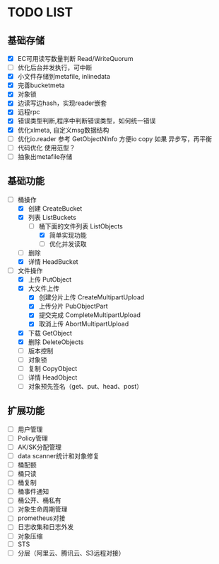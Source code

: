 # TODO LIST

## 基础存储

- [x] EC可用读写数量判断 Read/WriteQuorum
- [ ] 优化后台并发执行，可中断
- [x] 小文件存储到metafile, inlinedata
- [x] 完善bucketmeta
- [x] 对象锁
- [x] 边读写边hash，实现reader嵌套
- [x] 远程rpc
- [x] 错误类型判断,程序中判断错误类型，如何统一错误
- [x] 优化xlmeta, 自定义msg数据结构
- [ ] 优化io.reader 参考 GetObjectNInfo 方便io copy 如果 异步写，再平衡
- [ ] 代码优化 使用范型？
- [ ] 抽象出metafile存储

## 基础功能

- [ ] 桶操作
  - [x] 创建 CreateBucket
  - [x] 列表 ListBuckets
    - [ ] 桶下面的文件列表 ListObjects
      - [x] 简单实现功能
      - [ ] 优化并发读取
  - [ ] 删除
  - [x] 详情 HeadBucket
- [ ] 文件操作
  - [x] 上传 PutObject
  - [x] 大文件上传
    - [x] 创建分片上传 CreateMultipartUpload
    - [x] 上传分片 PubObjectPart
    - [x] 提交完成 CompleteMultipartUpload
    - [x] 取消上传 AbortMultipartUpload
  - [x] 下载 GetObject
  - [x] 删除 DeleteObjects
  - [ ] 版本控制
  - [ ] 对象锁
  - [ ] 复制 CopyObject
  - [ ] 详情 HeadObject
  - [ ] 对象预先签名（get、put、head、post）

## 扩展功能

- [ ] 用户管理
- [ ] Policy管理
- [ ] AK/SK分配管理
- [ ] data scanner统计和对象修复
- [ ] 桶配额
- [ ] 桶只读
- [ ] 桶复制
- [ ] 桶事件通知
- [ ] 桶公开、桶私有
- [ ] 对象生命周期管理
- [ ] prometheus对接
- [ ] 日志收集和日志外发
- [ ] 对象压缩
- [ ] STS
- [ ] 分层（阿里云、腾讯云、S3远程对接）
